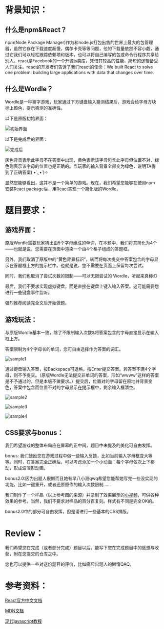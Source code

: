 # 背景知识：
## 什么是npm&React？
npm(Node Package Manager)作为和node.js打包出售的世界上最大的包管理器，虽然它存在下载速度超慢，偶尔卡壳等等问题，他的下载量依然不容小觑，通过它我们可以轻松跟踪依赖项和版本，也可以将自己编写的包或命令行程序共享给别人。react是Facebook的一个开源js类库，凭借其较高的性能，简短的逻辑备受人们关注。react的开发者们告诉了我们react的使命：We built React to solve one problem: building large applications with data that changes over time.
## 什么是Wordle？
Wordle是一种猜字游戏，玩家通过下方键盘输入猜测结果后，游戏会给字母方块标上颜色，提示猜测的准确性。

以下是原版初始界面：

![初始界面](/pics/Wordle.jpg)

以下是完成后的界面：

![完成后](/pics/Wordle(completed).png)

灰色背景表示此字母不在答案中出现，黄色表示该字母包含此字母但位置不对，绿色则表示该字母的位置也是正确的。当玩家的输入背景全部变为绿色，说明TA得到了正确答案( •̀ .̫ •́ )✧

显然您能够看出，这并不是一个简单的游戏。现在，我们希望您能够在使用npm安装React package后，用React实现一个简化版的Wordle。

# 题目要求：
## 游戏界面：
原版Wordle需要玩家猜出由5个字母组成的单词，在本题中，我们将其简化为4个——也就是说，您需要在页面中渲染一个由4个格子组成的答题框。

另外，我们取消了原版中的“黄色背景标识”，转而将每次提交中答案包含的字母显示在答题框上方的提示栏中。也就是说，您不需要在页面上保留每次尝试。

同时，我们也取消了尝试次数的限制——可以无限尝试的 Wordle，听起来真棒:D

最后，我们不要求实现虚拟键盘，而是直接在键盘上键入输入答案。这可能需要您进行一些键盘事件监听。

强烈推荐阅读完全文后开始做题。

## 游戏玩法：

与原版Wordle基本一致，除了不限制输入次数&将答案包含的字母直接显示在输入框上方。

答案限制为4个字母长的单词，您可自由选择作为答案的词汇。

![sample1](/pics/sample1.png)

通过键盘输入答案，按Backspace可退格，按Enter提交答案。若答案不满4个字母，则不予提交。（原版Wordle无法提交非单词的答案，形如“wwww”这样的答案是不予通过的，但是本版不做要求。）提交后，位置对的字母留在原地并背景变色，答案中包含而位置不对的字母显示在提示框中，剩余输入框清空。

![sample2](/pics/sample2.png)

![sample3](/pics/sample3.png)

![sample4](/pics/sample4.png)

## CSS要求与bonus：

我们希望游戏的整体布局应在屏幕的正中间，题目中未提及的美化可自由发挥。

bonus: 我们鼓励您在游戏过程中做一些输入反馈，比如当前输入字母框变大等等。同时，在答案完全正确后，可以考虑添加一个小动画：每个字母依次上下移动，形成波浪形动画。

bonus2.0:因为出题人很懒而且她有早八小测qwq希望您能帮她写完一些没实现的功能，比如一键重开，或者还原原作的输入次数限制……

我们制作了一个样品（以上参考图的来源）并录制了效果展示的[小视频](/sample.mp4)，可供各种效果的参考。当然，我们不要求对样品的百分百复刻。样式有不同是完全OK的。

bonus2.0中的部分可自由发挥，但是请进行一些基本的CSS排版。

# Review：

我们希望您在完成（或者部分完成）题目以后，能写下您在完成题目中的感想与收获，附在您提交的仓库之中。

您也可以提供一些对这份题目的评价，比如痛斥出题人的懒惰QAQ。

# 参考资料：

[React官方中文文档](https://react.docschina.org/)

[MDN文档](https://developer.mozilla.org/zh-CN/)

[现代javascript教程](https://zh.javascript.info/)
